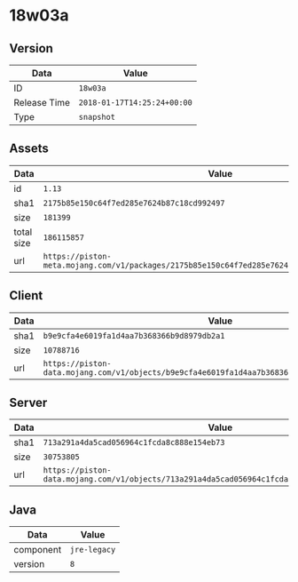 # 18w03a

## Version

|**Data**        | **Value**                 |
|----------------|-------------------------|
| ID   | ```18w03a```   |
| Release Time   | ```2018-01-17T14:25:24+00:00```   |
| Type   | ```snapshot```   |

## Assets

|**Data**        | **Value**                 |
|----------------|-------------------------|
| id   | ```1.13```   |
| sha1   | ```2175b85e150c64f7ed285e7624b87c18cd992497```   |
| size   | ```181399```   |
| total size  | ```186115857```  |
| url       | ```https://piston-meta.mojang.com/v1/packages/2175b85e150c64f7ed285e7624b87c18cd992497/1.13.json``` |

## Client

|**Data**        | **Value**                 |
|----------------|-------------------------|
| sha1   | ```b9e9cfa4e6019fa1d4aa7b368366b9d8979db2a1```   |
| size   | ```10788716```   |
| url       | ```https://piston-data.mojang.com/v1/objects/b9e9cfa4e6019fa1d4aa7b368366b9d8979db2a1/client.jar``` |

## Server

|**Data**        | **Value**                 |
|----------------|-------------------------|
| sha1   | ```713a291a4da5cad056964c1fcda8c888e154eb73```   |
| size   | ```30753805```   |
| url       | ```https://piston-data.mojang.com/v1/objects/713a291a4da5cad056964c1fcda8c888e154eb73/server.jar``` |

## Java

|**Data**        | **Value**                 |
|----------------|-------------------------|
| component   | ```jre-legacy```   |
| version   | ```8```   |